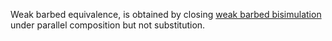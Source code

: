Weak barbed equivalence, is obtained by closing [weak barbed bisimulation](weak-barbed-bisimulation.md) under parallel composition but not substitution.
